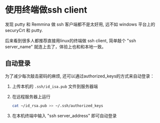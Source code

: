 # 使用终端做ssh client

发现 putty 和 Remmina 做 ssh 客户端都不是太好用, 远不如 windows 平台上的 securyCrt 和 putty.

后来看到很多人都推荐直接用linux的终端做 ssh client, 简单敲个 "ssh server_name" 就连上去了，体验上也和和本地一致。

## 自动登录

为了减少每次敲击密码的麻烦, 还可以通过authorized_keys的方式来自动登录：

1. 上传本机的 `.ssh/id_isa.pub` 文件到服务器端

2. 在远程服务器上运行

    ```bash
    cat ~/id_rsa.pub >> ~/.ssh/authorized_keys
    ```

3. 在本机终端中输入 "ssh server_address" 即可自动登录